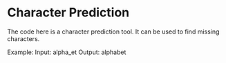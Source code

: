 # Character Prediction

The code here is a character prediction tool. It can be used to
find missing characters.

Example:
    Input: alpha_et
    Output: alphabet
